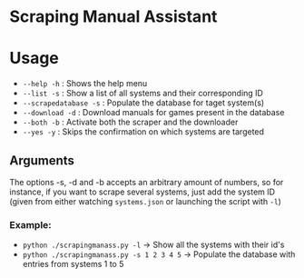 # Scraping Manual Assistant

# Usage

* `--help -h` : Shows the help menu
* `--list -s` : Show a list of all systems and their corresponding ID
* `--scrapedatabase -s` : Populate the database for taget system(s)
* `--download -d` : Download manuals for games present in the database
* `--both -b` : Activate both the scraper and the downloader 
* `--yes -y` : Skips the confirmation on which systems are targeted


## Arguments
The options -s, -d and -b accepts an arbitrary amount of numbers, so for instance, if you want to scrape several systems, just add the system ID (given from either watching `systems.json` or launching the script with `-l`)

### Example:

* `python ./scrapingmanass.py -l` -> Show all the systems with their id's
* `python ./scrapingmanass.py -s 1 2 3 4 5` -> Populate the database with entries from systems 1 to 5  